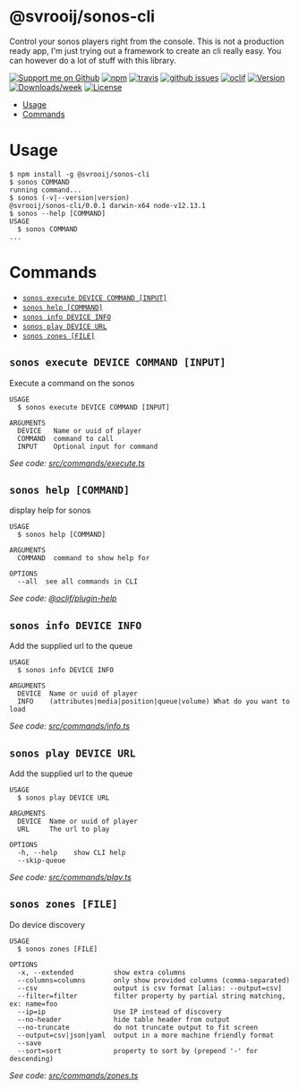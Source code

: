 @svrooij/sonos-cli
==================

Control your sonos players right from the console. This is not a production ready app, I'm just trying out a framework to create an cli really easy. You can however do a lot of stuff with this library.

[![Support me on Github][badge_sponsor]][link_sponsor]
[![npm][badge_npm]][link_npm]
[![travis][badge_travis]][link_travis]
[![github issues][badge_issues]][link_issues]
[![oclif](https://img.shields.io/badge/cli-oclif-brightgreen.svg)](https://oclif.io)
[![Version](https://img.shields.io/npm/v/@svrooij/sonos-cli.svg)](https://npmjs.org/package/@svrooij/sonos-cli)
[![Downloads/week](https://img.shields.io/npm/dw/@svrooij/sonos-cli.svg)](https://npmjs.org/package/@svrooij/sonos-cli)
[![License](https://img.shields.io/npm/l/@svrooij/sonos-cli.svg)](https://github.com/svrooij/sonos-cli/blob/master/package.json)

<!-- toc -->
* [Usage](#usage)
* [Commands](#commands)
<!-- tocstop -->
# Usage
<!-- usage -->
```sh-session
$ npm install -g @svrooij/sonos-cli
$ sonos COMMAND
running command...
$ sonos (-v|--version|version)
@svrooij/sonos-cli/0.0.1 darwin-x64 node-v12.13.1
$ sonos --help [COMMAND]
USAGE
  $ sonos COMMAND
...
```
<!-- usagestop -->
# Commands
<!-- commands -->
* [`sonos execute DEVICE COMMAND [INPUT]`](#sonos-execute-device-command-input)
* [`sonos help [COMMAND]`](#sonos-help-command)
* [`sonos info DEVICE INFO`](#sonos-info-device-info)
* [`sonos play DEVICE URL`](#sonos-play-device-url)
* [`sonos zones [FILE]`](#sonos-zones-file)

## `sonos execute DEVICE COMMAND [INPUT]`

Execute a command on the sonos

```
USAGE
  $ sonos execute DEVICE COMMAND [INPUT]

ARGUMENTS
  DEVICE   Name or uuid of player
  COMMAND  command to call
  INPUT    Optional input for command
```

_See code: [src/commands/execute.ts](https://github.com/svrooij/sonos-cli/blob/v0.0.1/src/commands/execute.ts)_

## `sonos help [COMMAND]`

display help for sonos

```
USAGE
  $ sonos help [COMMAND]

ARGUMENTS
  COMMAND  command to show help for

OPTIONS
  --all  see all commands in CLI
```

_See code: [@oclif/plugin-help](https://github.com/oclif/plugin-help/blob/v2.2.3/src/commands/help.ts)_

## `sonos info DEVICE INFO`

Add the supplied url to the queue

```
USAGE
  $ sonos info DEVICE INFO

ARGUMENTS
  DEVICE  Name or uuid of player
  INFO    (attributes|media|position|queue|volume) What do you want to load
```

_See code: [src/commands/info.ts](https://github.com/svrooij/sonos-cli/blob/v0.0.1/src/commands/info.ts)_

## `sonos play DEVICE URL`

Add the supplied url to the queue

```
USAGE
  $ sonos play DEVICE URL

ARGUMENTS
  DEVICE  Name or uuid of player
  URL     The url to play

OPTIONS
  -h, --help    show CLI help
  --skip-queue
```

_See code: [src/commands/play.ts](https://github.com/svrooij/sonos-cli/blob/v0.0.1/src/commands/play.ts)_

## `sonos zones [FILE]`

Do device discovery

```
USAGE
  $ sonos zones [FILE]

OPTIONS
  -x, --extended          show extra columns
  --columns=columns       only show provided columns (comma-separated)
  --csv                   output is csv format [alias: --output=csv]
  --filter=filter         filter property by partial string matching, ex: name=foo
  --ip=ip                 Use IP instead of discovery
  --no-header             hide table header from output
  --no-truncate           do not truncate output to fit screen
  --output=csv|json|yaml  output in a more machine friendly format
  --save
  --sort=sort             property to sort by (prepend '-' for descending)
```

_See code: [src/commands/zones.ts](https://github.com/svrooij/sonos-cli/blob/v0.0.1/src/commands/zones.ts)_
<!-- commandsstop -->

[badge_sponsor]: https://img.shields.io/badge/Sponsor-on%20Github-red
[badge_issues]: https://img.shields.io/github/issues/svrooij/sonos-cli
[badge_npm]: https://img.shields.io/npm/v/@svrooij/sonos-cli
[badge_travis]: https://img.shields.io/travis/svrooij/sonos-cli

[link_sponsor]: https://github.com/sponsors/svrooij
[link_issues]: https://github.com/svrooij/sonos-cli/issues
[link_npm]: https://www.npmjs.com/package/@svrooij/sonos-cli
[link_travis]: https://travis-ci.org/svrooij/sonos-cli
